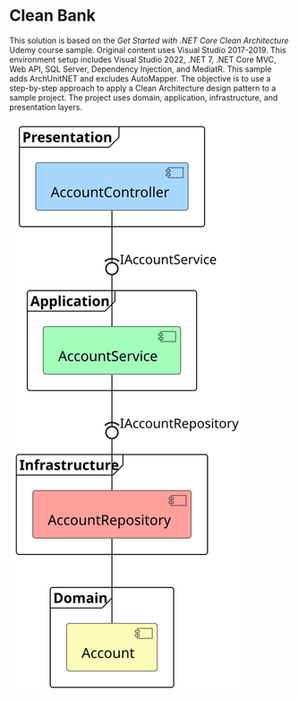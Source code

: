 # Clean Bank
This solution is based on the _Get Started with .NET Core Clean Architecture_ Udemy course sample. 
Original content uses Visual Studio 2017-2019.
This environment setup includes Visual Studio 2022, .NET 7, .NET Core MVC, Web API, SQL Server, Dependency Injection, and MediatR.
This sample adds ArchUnitNET and excludes AutoMapper.
The objective is to use a step-by-step approach to apply a Clean Architecture design pattern to a sample project.
The project uses domain, application, infrastructure, and presentation layers.

![Account Component Diagram](./Bank.Diagram/Account/Account.svg "Account")